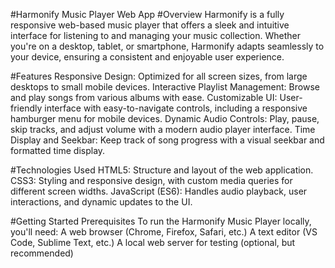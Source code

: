 #Harmonify Music Player Web App
#Overview
Harmonify is a fully responsive web-based music player that offers a sleek and intuitive interface for listening to and managing your music collection. Whether you're on a desktop, tablet, or smartphone, Harmonify adapts seamlessly to your device, ensuring a consistent and enjoyable user experience.

#Features
Responsive Design: Optimized for all screen sizes, from large desktops to small mobile devices.
Interactive Playlist Management: Browse and play songs from various albums with ease.
Customizable UI: User-friendly interface with easy-to-navigate controls, including a responsive hamburger menu for mobile devices.
Dynamic Audio Controls: Play, pause, skip tracks, and adjust volume with a modern audio player interface.
Time Display and Seekbar: Keep track of song progress with a visual seekbar and formatted time display.

#Technologies Used
HTML5: Structure and layout of the web application.
CSS3: Styling and responsive design, with custom media queries for different screen widths.
JavaScript (ES6): Handles audio playback, user interactions, and dynamic updates to the UI.

#Getting Started
Prerequisites
To run the Harmonify Music Player locally, you'll need:
A web browser (Chrome, Firefox, Safari, etc.)
A text editor (VS Code, Sublime Text, etc.)
A local web server for testing (optional, but recommended)
